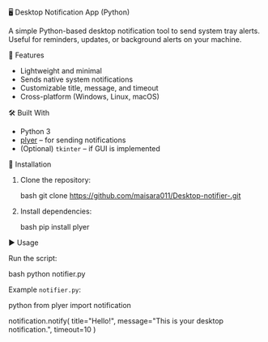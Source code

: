 🖥️ Desktop Notification App (Python)

A simple Python-based desktop notification tool to send system tray alerts. Useful for reminders, updates, or background alerts on your machine.

📌 Features

* Lightweight and minimal
* Sends native system notifications
* Customizable title, message, and timeout
* Cross-platform (Windows, Linux, macOS)

🛠️ Built With

* Python 3
* [plyer](https://github.com/kivy/plyer) – for sending notifications
* (Optional) `tkinter` – if GUI is implemented

🚀 Installation

1. Clone the repository:

   bash
   git clone https://github.com/maisara011/Desktop-notifier-.git

2. Install dependencies:

   bash
   pip install plyer
   

▶️ Usage

Run the script:

bash
python notifier.py


Example `notifier.py`:

python
from plyer import notification

notification.notify(
    title="Hello!",
    message="This is your desktop notification.",
    timeout=10
)


